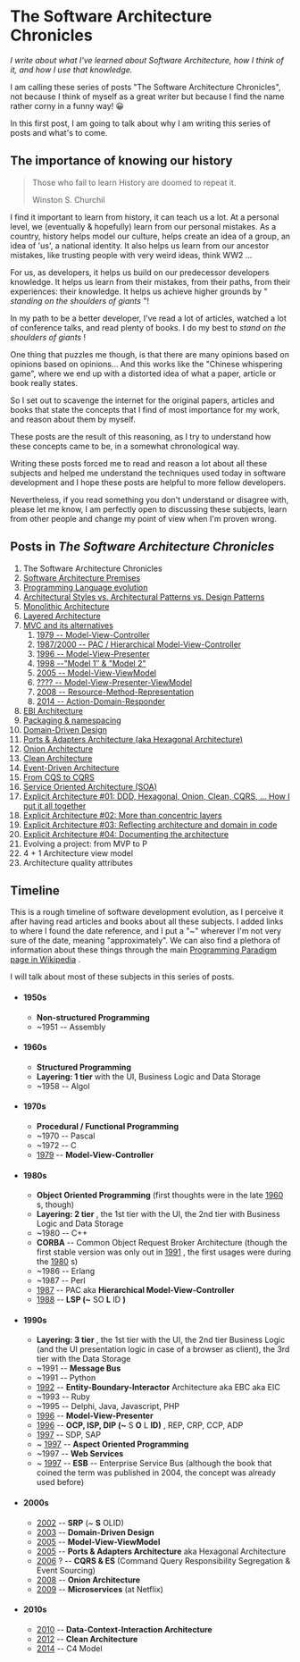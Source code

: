 # The Software Architecture Chronicles

_I write about what I've learned about Software Architecture, how I think of it, and how I use that knowledge._

I am calling these series of posts "The Software Architecture
Chronicles", not because I think of myself as a great writer but because
I find the name rather corny in a funny way! 😀

In this first post, I am going to talk about why I am writing this
series of posts and what's to come.

## **The importance of knowing our history**

> Those who fail to learn History are doomed to repeat it.
>
> Winston S. Churchil

I find it important to learn from history, it can teach us a lot. At a
personal level, we (eventually & hopefully) learn from our personal
mistakes. As a country, history helps model our culture, helps create an
idea of a group, an idea of 'us', a national identity. It also helps us
learn from our ancestor mistakes, like trusting people with very weird
ideas, think WW2 ...

For us, as developers, it helps us build on our predecessor
developers knowledge. It helps us learn from their mistakes, from their
paths, from their experiences: their knowledge. It helps us achieve
higher grounds by " _standing on the shoulders of giants_ "!

In my path to be a better developer, I've read a lot of articles,
watched a lot of conference talks, and read plenty of books. I do my
best to _stand on the shoulders of giants_ !

One thing that puzzles me though, is that there are many opinions based
on opinions based on opinions... And this works like the "Chinese
whispering game", where we end up with a distorted idea of what a paper,
article or book really states.

So I set out to scavenge the internet for the original papers, articles
and books that state the concepts that I find of most importance for my
work, and reason about them by myself.

These posts are the result of this reasoning, as I try to understand how
these concepts came to be, in a somewhat chronological way.

Writing these posts forced me to read and reason a lot about all these
subjects and helped me understand the techniques used today in software
development and I hope these posts are helpful to more fellow
developers.

Nevertheless, if you read something you don't understand or disagree
with, please let me know, I am perfectly open to discussing these
subjects, learn from other people and change my point of view when I'm
proven wrong.

## **Posts in _The Software Architecture Chronicles_**

1.  The Software Architecture Chronicles
2.  [Software Architecture Premises](ch02.md)
3.  [Programming Language evolution](ch03.md)
4.  [Architectural Styles vs. Architectural Patterns vs. Design Patterns](ch04.md)
5.  [Monolithic Architecture](ch05.md)
6.  [Layered Architecture](ch06.md)
7.  [MVC and its alternatives](ch07.md)
    1.  [1979 -- Model-View-Controller](ch07.md#model-view-controller)
    2.  [1987/2000 -- PAC / Hierarchical Model-View-Controller](ch07.md#hierarchical-model-view-controller)
    3.  [1996 -- Model-View-Presenter](ch07.md#model-view-presenter)
    4.  [1998 --"Model 1″ & "Model 2"](ch7-4.md)
    5.  [2005 -- Model-View-ViewModel](ch07.md#model-view-view_model)
    6.  [???? -- Model-View-Presenter-ViewModel](ch07.md#model-view-presenter-view_model)
    7.  [2008 -- Resource-Method-Representation](ch7-7.md)
    8.  [2014 -- Action-Domain-Responder](ch7-8.md)
8.  [EBI Architecture](ch08.md)
9.  [Packaging & namespacing](ch09.md)
10. [Domain-Driven Design](ch10.md)
11. [Ports & Adapters Architecture (aka Hexagonal Architecture)](ch11.md)
12. [Onion Architecture](ch12.md)
13. [Clean Architecture](ch13.md)
14. [Event-Driven Architecture](ch14.md)
15. [From CQS to CQRS](ch15.md)
16. [Service Oriented Architecture (SOA)](ch16.md)
17. [Explicit Architecture \#01: DDD, Hexagonal, Onion, Clean, CQRS, ... How I put it all together](ch17.md)
18. [Explicit Architecture \#02: More than concentric layers](ch18.md)
19. [Explicit Architecture \#03: Reflecting architecture and domain in code](ch19.md)
20. [Explicit Architecture \#04: Documenting the architecture](ch20.md)
21. Evolving a project: from MVP to P
22. 4 + 1 Architecture view model
23. Architecture quality attributes

## **Timeline**

This is a rough timeline of software development evolution, as I
perceive it after having read articles and books about all these
subjects. I added links to where I found the date reference, and I put a
"\~" wherever I'm not very sure of the date, meaning "approximately". We
can also find a plethora of information about these things through the
main [Programming Paradigm page in
Wikipedia](https://en.wikipedia.org/wiki/Programming_paradigm) .

I will talk about most of these subjects in this series of
posts.

- #### 1950s

  - **Non-structured Programming**
  - \~1951 -- Assembly

- #### 1960s

  - **Structured Programming**
  - **Layering: 1 tier** with the UI, Business Logic and Data
    Storage
  - \~1958 -- Algol

- #### 1970s

  - **Procedural / Functional Programming**
  - \~1970 -- Pascal
  - \~1972 -- C
  - [1979](http://heim.ifi.uio.no/~trygver/1979/mvc-2/1979-12-MVC.pdf)
    -- **Model-View-Controller**

- #### 1980s

  - **Object Oriented Programming** (first thoughts were in the late
    [1960](http://userpage.fu-berlin.de/~ram/pub/pub_jf47ht81Ht/doc_kay_oop_en)
    s, though)
  - **Layering: 2 tier** , the 1st tier with the UI, the 2nd tier
    with Business Logic and Data Storage
  - \~1980 -- C++
  - **CORBA** -- Common Object Request Broker Architecture (though
    the first stable version was only out in
    [1991](https://en.wikipedia.org/wiki/Common_Object_Request_Broker_Architecture#Versions_history)
    , the first usages were during the
    [1980](https://en.wikipedia.org/wiki/TIBCO_Software) s)
  - \~1986 -- Erlang
  - \~1987 -- Perl
  - [1987](https://www.lri.fr/~mbl/ENS/FONDIHM/2013/papers/Coutaz-Interact87.pdf)
    -- PAC aka **Hierarchical Model-View-Controller**
  - [1988](https://drive.google.com/file/d/0BwhCYaYDn8EgNzAzZjA5ZmItNjU3NS00MzQ5LTkwYjMtMDJhNDU5ZTM0MTlh/view)
    -- **LSP (\~** SO **L** ID **)**

- #### 1990s

  - **Layering: 3 tier** , the 1st tier with the UI, the 2nd tier
    Business Logic (and the UI presentation logic in case of a
    browser as client), the 3rd tier with the Data Storage
  - \~1991 -- **Message Bus**
  - \~1991 -- Python
  - [1992](https://www.amazon.com/Object-Oriented-Software-Engineering-Driven-Approach/dp/0201403471)
    -- **Entity-Boundary-Interactor** Architecture aka EBC aka EIC
  - \~1993 -- Ruby
  - \~1995 -- Delphi, Java, Javascript, PHP
  - [1996](http://www.wildcrest.com/Potel/Portfolio/mvp.pdf) --
    **Model-View-Presenter**
  - [1996](http://butunclebob.com/ArticleS.UncleBob.PrinciplesOfOod)
    -- **OCP, ISP, DIP (\~** S **O** L **ID)** , REP, CRP, CCP, ADP
  - [1997](http://butunclebob.com/ArticleS.UncleBob.PrinciplesOfOod)
    -- SDP, SAP
  - \~
    [1997](http://www.cs.ubc.ca/~gregor/papers/kiczales-ECOOP1997-AOP.pdf)
    -- **Aspect Oriented Programming**
  - \~1997 -- **Web Services**
  - \~ [1997](http://shop.oreilly.com/product/9780596006754.do) --
    **ESB** -- Enterprise Service Bus (although the book that coined
    the term was published in 2004, the concept was already used
    before)

- #### 2000s

  - [2002](http://a.co/7S3sJ2J) -- **SRP** (\~ **S** OLID)
  - [2003](https://www.amazon.com/Domain-Driven-Design-Tackling-Complexity-Software/dp/0321125215)
    -- **Domain-Driven Design**
  - [2005](https://blogs.msdn.microsoft.com/johngossman/2005/10/08/introduction-to-modelviewviewmodel-pattern-for-building-wpf-apps/)
    -- **Model-View-ViewModel**
  - [2005](http://alistair.cockburn.us/Hexagonal+architecture) --
    **Ports & Adapters Architecture** aka Hexagonal Architecture
  - [2006](https://youtu.be/JHGkaShoyNs?t=1m17s) ? -- **CQRS & ES**
    (Command Query Responsibility Segregation & Event Sourcing)
  - [2008](http://jeffreypalermo.com/blog/the-onion-architecture-part-1/)
    -- **Onion Architecture**
  - [2009](https://medium.com/s-c-a-l-e/talking-microservices-with-the-man-who-made-netflix-s-cloud-famous-1032689afed3)
    -- **Microservices** (at Netflix)

- #### 2010s

  - [2010](https://www.amazon.co.uk/Lean-Architecture-Agile-Software-Development/dp/0470684208)
    -- **Data-Context-Interaction Architecture**
  - [2012](https://8thlight.com/blog/uncle-bob/2012/08/13/the-clean-architecture.html)
    -- **Clean Architecture**
  - [2014](http://www.codingthearchitecture.com/2014/08/24/c4_model_poster.html)
    -- C4 Model

